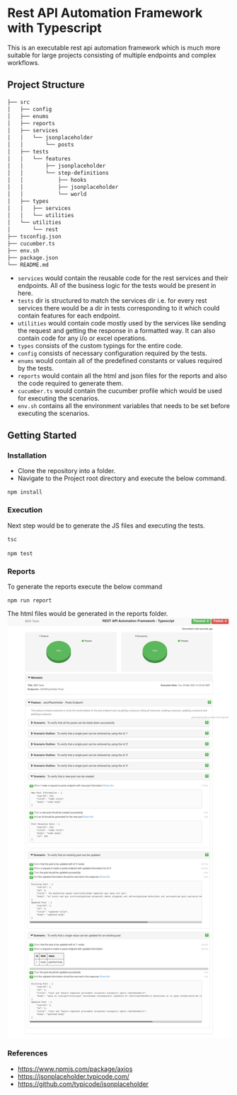 # Rest API Automation Framework with Typescript

This is an executable rest api automation framework which is much more suitable for large projects consisting of multiple endpoints and complex workflows.

## Project Structure

```
├── src
│   ├── config
│   ├── enums
│   ├── reports
│   ├── services
│   │   └── jsonplaceholder
│   │       └── posts
│   ├── tests
│   │   └── features
│   │       ├── jsonplaceholder
│   │       └── step-definitions
│   │           ├── hooks
│   │           ├── jsonplaceholder
│   │           └── world
│   ├── types
│   │   ├── services
│   │   └── utilities
│   └── utilities
│       └── rest
├── tsconfig.json
├── cucumber.ts
├── env.sh
├── package.json
└── README.md
```
- `services` would contain the reusable code for the rest services and their endpoints. All of the business logic for the tests would be present in here.
- `tests` dir is structured to match the services dir i.e. for every rest services there would be a dir in tests corresponding to it which could contain features for each endpoint.
- `utilities` would contain code mostly used by the services like sending the request and getting the response in a formatted way. It can also contain code for any i/o or excel operations.
- `types` consists of the custom typings for the entire code.
- `config` consists of necessary configuration required by the tests.
- `enums` would contain all of the predefined constants or values required by the tests.
- `reports` would contain all the html and json files for the reports and also the code required to generate them.
- `cucumber.ts` would contain the cucumber profile which would be used for executing the scenarios.
- `env.sh` contains all the environment variables that needs to be set before executing the scenarios.

## Getting Started


### Installation

- Clone the repository into a folder.
- Navigate to the Project root directory and execute the below command.
```
npm install
```

### Execution

Next step would be to generate the JS files and executing the tests. 
```
tsc

npm test
```

### Reports

To generate the reports execute the below command
```
npm run report
```
The html files would be generated in the reports folder.
![API Testing using Cucumber and Typescript Test Results](./images/report.png?raw=true "API Testing using Cucumber and Typescript Test Results")


### References

* https://www.npmjs.com/package/axios
* https://jsonplaceholder.typicode.com/
* https://github.com/typicode/jsonplaceholder